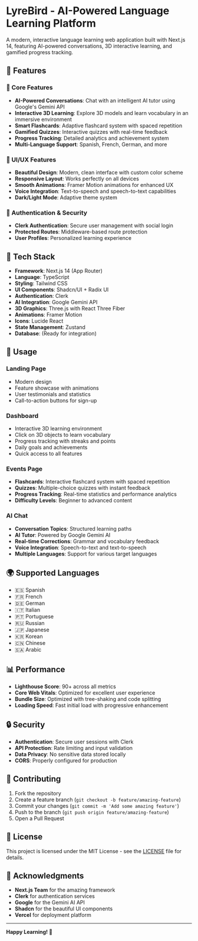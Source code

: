 # LyreBird - AI-Powered Language Learning Platform

A modern, interactive language learning web application built with Next.js 14, featuring AI-powered conversations, 3D interactive learning, and gamified progress tracking.

## 🌟 Features

### 🎯 Core Features
- **AI-Powered Conversations**: Chat with an intelligent AI tutor using Google's Gemini API
- **Interactive 3D Learning**: Explore 3D models and learn vocabulary in an immersive environment
- **Smart Flashcards**: Adaptive flashcard system with spaced repetition
- **Gamified Quizzes**: Interactive quizzes with real-time feedback
- **Progress Tracking**: Detailed analytics and achievement system
- **Multi-Language Support**: Spanish, French, German, and more

### 🎨 UI/UX Features
- **Beautiful Design**: Modern, clean interface with custom color scheme
- **Responsive Layout**: Works perfectly on all devices
- **Smooth Animations**: Framer Motion animations for enhanced UX
- **Voice Integration**: Text-to-speech and speech-to-text capabilities
- **Dark/Light Mode**: Adaptive theme system

### 🔐 Authentication & Security
- **Clerk Authentication**: Secure user management with social login
- **Protected Routes**: Middleware-based route protection
- **User Profiles**: Personalized learning experience

## 🚀 Tech Stack

- **Framework**: Next.js 14 (App Router)
- **Language**: TypeScript
- **Styling**: Tailwind CSS
- **UI Components**: Shadcn/UI + Radix UI
- **Authentication**: Clerk
- **AI Integration**: Google Gemini API
- **3D Graphics**: Three.js with React Three Fiber
- **Animations**: Framer Motion
- **Icons**: Lucide React
- **State Management**: Zustand
- **Database**: (Ready for integration)


## 📱 Usage

### Landing Page
- Modern design
- Feature showcase with animations
- User testimonials and statistics
- Call-to-action buttons for sign-up

### Dashboard
- Interactive 3D learning environment
- Click on 3D objects to learn vocabulary
- Progress tracking with streaks and points
- Daily goals and achievements
- Quick access to all features

### Events Page
- **Flashcards**: Interactive flashcard system with spaced repetition
- **Quizzes**: Multiple-choice quizzes with instant feedback
- **Progress Tracking**: Real-time statistics and performance analytics
- **Difficulty Levels**: Beginner to advanced content

### AI Chat
- **Conversation Topics**: Structured learning paths
- **AI Tutor**: Powered by Google Gemini AI
- **Real-time Corrections**: Grammar and vocabulary feedback
- **Voice Integration**: Speech-to-text and text-to-speech
- **Multiple Languages**: Support for various target languages



## 🌍 Supported Languages

- 🇪🇸 Spanish
- 🇫🇷 French
- 🇩🇪 German
- 🇮🇹 Italian
- 🇵🇹 Portuguese
- 🇷🇺 Russian
- 🇯🇵 Japanese
- 🇰🇷 Korean
- 🇨🇳 Chinese
- 🇸🇦 Arabic


## 📊 Performance

- **Lighthouse Score**: 90+ across all metrics
- **Core Web Vitals**: Optimized for excellent user experience
- **Bundle Size**: Optimized with tree-shaking and code splitting
- **Loading Speed**: Fast initial load with progressive enhancement

## 🔒 Security

- **Authentication**: Secure user sessions with Clerk
- **API Protection**: Rate limiting and input validation
- **Data Privacy**: No sensitive data stored locally
- **CORS**: Properly configured for production

## 🤝 Contributing

1. Fork the repository
2. Create a feature branch (`git checkout -b feature/amazing-feature`)
3. Commit your changes (`git commit -m 'Add some amazing feature'`)
4. Push to the branch (`git push origin feature/amazing-feature`)
5. Open a Pull Request

## 📄 License

This project is licensed under the MIT License - see the [LICENSE](LICENSE) file for details.

## 🙏 Acknowledgments

- **Next.js Team** for the amazing framework
- **Clerk** for authentication services
- **Google** for the Gemini AI API
- **Shadcn** for the beautiful UI components
- **Vercel** for deployment platform

---

**Happy Learning! 🎉** 